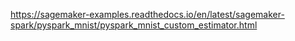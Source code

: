 https://sagemaker-examples.readthedocs.io/en/latest/sagemaker-spark/pyspark_mnist/pyspark_mnist_custom_estimator.html
